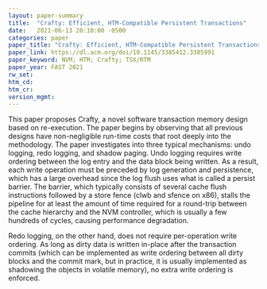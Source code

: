 ```yaml
---
layout: paper-summary
title:  "Crafty: Efficient, HTM-Compatible Persistent Transactions"
date:   2021-06-13 20:10:00 -0500
categories: paper
paper_title: "Crafty: Efficient, HTM-Compatible Persistent Transactions"
paper_link: https://dl.acm.org/doi/10.1145/3385412.3385991
paper_keyword: NVM; HTM; Crafty; TSX/RTM
paper_year: FAST 2021
rw_set:
htm_cd:
htm_cr:
version_mgmt:
---
```


This paper proposes Crafty, a novel software transaction memory design based on re-execution. The paper begins 
by observing that all previous designs have non-negligible run-time costs that root deeply into the methodology.
The paper investigates into three typical mechanisms: undo logging, redo logging, and shadow paging.
Undo logging requires write ordering between the log entry and the data block being written. As a result, each
write operation must be preceded by log generation and persistence, which has a large overhead since the log 
flush uses what is called a persist barrier. The barrier, which typically consists of several cache flush
instructions followed by a store fence (clwb and sfence on x86), stalls the pipeline for at least the amount
of time required for a round-trip between the cache hierarchy and the NVM controller, which is usually a few
hundreds of cycles, causing performance degradation.

Redo logging, on the other hand, does not require per-operation write ordering. As long as dirty data is written
in-place after the transaction commits (which can be implemented as write ordering between all dirty blocks
and the commit mark, but in practice, it is usually implemented as shadowing the objects in volatile memory),
no extra write ordering is enforced. 